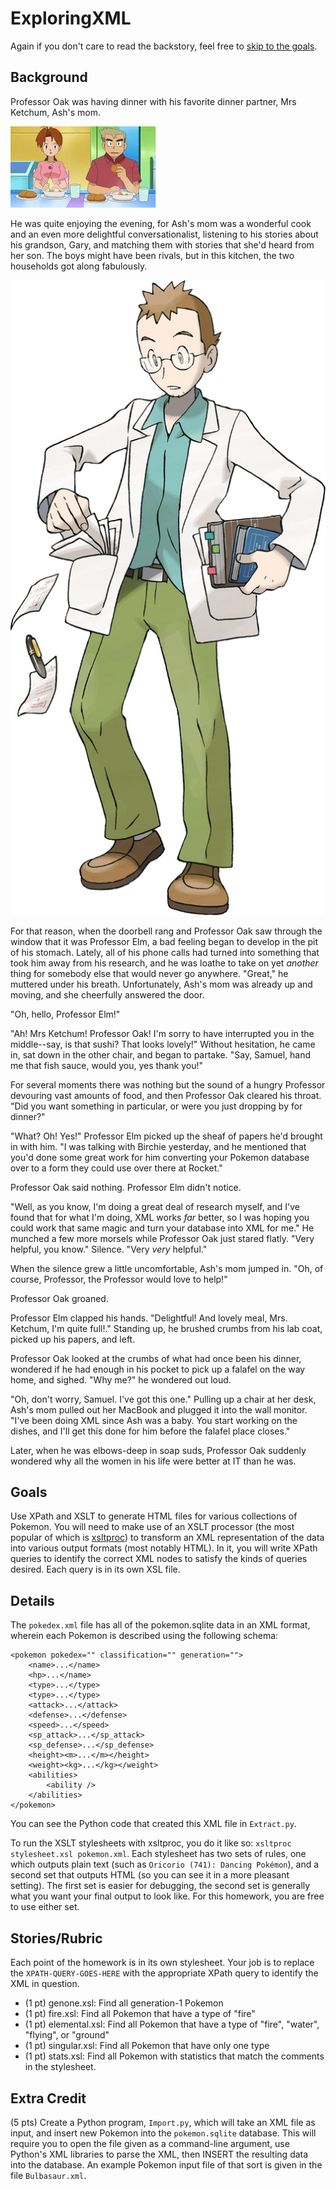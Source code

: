 # ExploringXML

Again if you don't care to read the backstory, feel free to [skip to the goals](#goals).

## Background

Professor Oak was having dinner with his favorite dinner partner, Mrs Ketchum, Ash's mom.

![](Images/dinner.jpeg)

He was quite enjoying the evening, for Ash's mom was a wonderful cook and an even more delightful conversationalist, listening to his stories about his grandson, Gary, and matching them with stories that she'd heard from her son. The boys might have been rivals, but in this kitchen, the two households got along fabulously.

![](Images/HGSS_Professor_Elm.webp)

For that reason, when the doorbell rang and Professor Oak saw through the window that it was Professor Elm, a bad feeling began to develop in the pit of his stomach. Lately, all of his phone calls had turned into something that took him away from his research, and he was loathe to take on yet *another* thing for somebody else that would never go anywhere. "Great," he muttered under his breath. Unfortunately, Ash's mom was already up and moving, and she cheerfully answered the door.

"Oh, hello, Professor Elm!"

"Ah! Mrs Ketchum! Professor Oak! I'm sorry to have interrupted you in the middle--say, is that sushi? That looks lovely!" Without hesitation, he came in, sat down in the other chair, and began to partake. "Say, Samuel, hand me that fish sauce, would you, yes thank you!"

For several moments there was nothing but the sound of a hungry Professor devouring vast amounts of food, and then Professor Oak cleared his throat. "Did you want something in particular, or were you just dropping by for dinner?"

"What? Oh! Yes!" Professor Elm picked up the sheaf of papers he'd brought in with him. "I was talking with Birchie yesterday, and he mentioned that you'd done some great work for him converting your Pokemon database over to a form they could use over there at Rocket."

Professor Oak said nothing. Professor Elm didn't notice.

"Well, as you know, I'm doing a great deal of research myself, and I've found that for what I'm doing, XML works *far* better, so I was hoping you could work that same magic and turn your database into XML for me." He munched a few more morsels while Professor Oak just stared flatly. "Very helpful, you know." Silence. "Very *very* helpful."

When the silence grew a little uncomfortable, Ash's mom jumped in. "Oh, of course, Professor, the Professor would love to help!"

Professor Oak groaned.

Professor Elm clapped his hands. "Delightful! And lovely meal, Mrs. Ketchum, I'm quite full!." Standing up, he brushed crumbs from his lab coat, picked up his papers, and left.

Professor Oak looked at the crumbs of what had once been his dinner, wondered if he had enough in his pocket to pick up a falafel on the way home, and sighed. "Why me?" he wondered out loud.

"Oh, don't worry, Samuel. I've got this one." Pulling up a chair at her desk, Ash's mom pulled out her MacBook and plugged it into the wall monitor. "I've been doing XML since Ash was a baby. You start working on the dishes, and I'll get this done for him before the falafel place closes."

Later, when he was elbows-deep in soap suds, Professor Oak suddenly wondered why all the women in his life were better at IT than he was.

## Goals
Use XPath and XSLT to generate HTML files for various collections of Pokemon. You will need to make use of an XSLT processor (the most popular of which is [xsltproc](http://xmlsoft.org/xslt/xsltproc.html)) to transform an XML representation of the data into various output formats (most notably HTML). In it, you will write XPath queries to identify the correct XML nodes to satisfy the kinds of queries desired. Each query is in its own XSL file.

## Details

The `pokedex.xml` file has all of the pokemon.sqlite data in an XML format, wherein each Pokemon is described using the following schema:

```
<pokemon pokedex="" classification="" generation="">
    <name>...</name>
    <hp>...</name>
    <type>...</type>
    <type>...</type>
    <attack>...</attack>
    <defense>...</defense>
    <speed>...</speed>
    <sp_attack>...</sp_attack>
    <sp_defense>...</sp_defense>
    <height><m>...</m></height>
    <weight><kg>...</kg></weight>
    <abilities>
        <ability />
    </abilities>
</pokemon>
```

You can see the Python code that created this XML file in `Extract.py`.

To run the XSLT stylesheets with xsltproc, you do it like so: `xsltproc stylesheet.xsl pokemon.xml`. Each stylesheet has two sets of rules, one which outputs plain text (such as `Oricorio (741): Dancing Pokémon`), and a second set that outputs HTML (so you can see it in a more pleasant setting). The first set is easier for debugging, the second set is generally what you want your final output to look like. For this homework, you are free to use either set.

## Stories/Rubric

Each point of the homework is in its own stylesheet. Your job is to replace the `XPATH-QUERY-GOES-HERE` with the appropriate XPath query to identify the XML in question.

* (1 pt) genone.xsl: Find all generation-1 Pokemon
* (1 pt) fire.xsl: Find all Pokemon that have a type of "fire"
* (1 pt) elemental.xsl: Find all Pokemon that have a type of "fire", "water", "flying", or "ground"
* (1 pt) singular.xsl: Find all Pokemon that have only one type
* (1 pt) stats.xsl: Find all Pokemon with statistics that match the comments in the stylesheet.

## Extra Credit

(5 pts) Create a Python program, `Import.py`, which will take an XML file as input, and insert new Pokemon into the `pokemon.sqlite` database. This will require you to open the file given as a command-line argument, use Python's XML libraries to parse the XML, then INSERT the resulting data into the database. An example Pokemon input file of that sort is given in the file `Bulbasaur.xml`.

